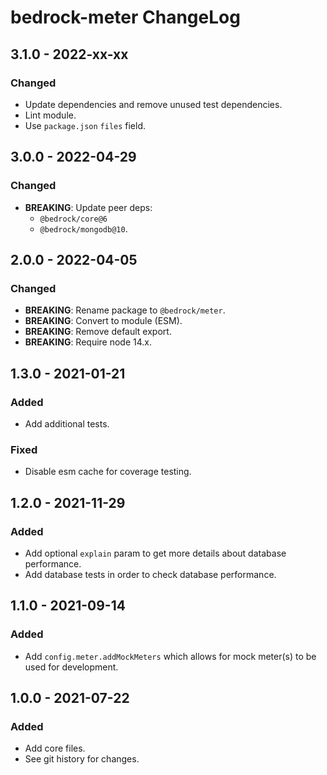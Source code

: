 # bedrock-meter ChangeLog

## 3.1.0 - 2022-xx-xx

### Changed
- Update dependencies and remove unused test dependencies.
- Lint module.
- Use `package.json` `files` field.

## 3.0.0 - 2022-04-29

### Changed
- **BREAKING**: Update peer deps:
  - `@bedrock/core@6`
  - `@bedrock/mongodb@10`.

## 2.0.0 - 2022-04-05

### Changed
- **BREAKING**: Rename package to `@bedrock/meter`.
- **BREAKING**: Convert to module (ESM).
- **BREAKING**: Remove default export.
- **BREAKING**: Require node 14.x.

## 1.3.0 - 2021-01-21

### Added
- Add additional tests.

### Fixed
- Disable esm cache for coverage testing.

## 1.2.0 - 2021-11-29

### Added
- Add optional `explain` param to get more details about database performance.
- Add database tests in order to check database performance.

## 1.1.0 - 2021-09-14

### Added
- Add `config.meter.addMockMeters` which allows for mock meter(s) to be used
  for development.

## 1.0.0 - 2021-07-22

### Added
- Add core files.
- See git history for changes.
